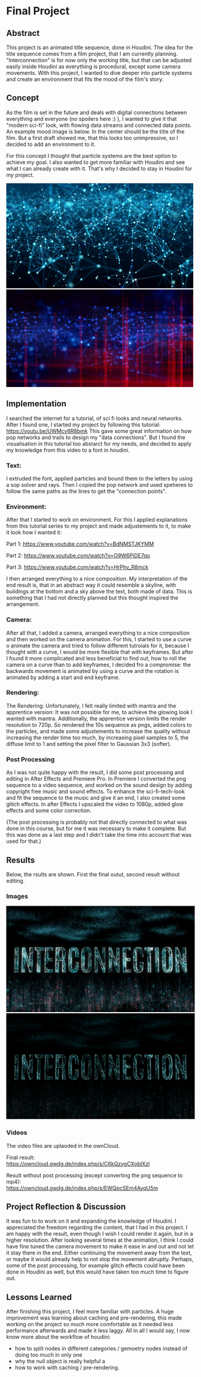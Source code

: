 # Final Project

## Abstract

This project is an animated title sequence, done in Houdini. The idea for the title sequence comes from a film project, that I am currently planning. "Interconnection" is for now only the working title, but that can be adjusted easily inside Houdini as everything is procedural, except some camera movements. With this project, I wanted to dive deeper into particle systems and create an environment that fits the mood of the film's story.


## Concept
As the film is set in the future and deals with digital connections between everything and everyone (no spoilers here :) ), I wanted to give it that "modern sci-fi" look, with flowing data streams and connected data points. An example mood image is below. In the center should be the title of the film. But a first draft showed me, that this looks too unimpressive, so I decided to add an environment to it. 

For this concept I thought that particle systems are the best option to achieve my goal. I also wanted to get more familiar with Houdini and see what I can already create with it. That's why I decided to stay in Houdini for my project. 

![](data_img1.jpg)
![](data_img2.jpg)

## Implementation
I searched the internet for a tutorial, of sci fi looks and neural networks. After I found one, I started my project by following this tutorial: https://youtu.be/UWMcv6R8bmk
This gave some great information on how pop networks and trails to design my "data connections". But I found the visualisation in this tutorial too abstarct for my needs, and decided to apply my knowledge from this video to a font in houdini. 

### Text: 
I extruded the font, applied particles and bound them to the letters by using a sop solver and rays. Then I copied the pop network and used speheres to follow the same paths as the lines to get the "connection points". 

### Environment:
After that I started to work on environment. For this I applied explanations from this tutorial series to my project and made adjustements to it, to make it look how I wanted it: 

Part 1: https://www.youtube.com/watch?v=BdNMSTJKYMM 

Part 2: https://www.youtube.com/watch?v=O9W6PjDE7qo 

Part 3: https://www.youtube.com/watch?v=HrPhv_R8mck 

I then arranged everything to a nice composition. My interpretation of the end result is, that in an abstract way it could resemble a skyline, with buildings at the bottom and a sky above the text, both made of data. This is something that I had not directly planned but this thought inspired the arrangement. 

### Camera:
After all that, I added a camera, arranged everything to a nice composition and then worked on the camera animation. For this, I started to use a curve o animate the camera and tried to follow different tutroials for it, because I thought with a curve, I would be more flexible that with keyframes. But after I found it more complicated and less beneficial to find out, how to roll the camera on a curve than to add keyframes, I decided fro a compromise: the backwards movement is animated by using a curve and the rotation is animated by adding a start and end keyframe.

### Rendering:
The Rendering: Unfortunately, I felt really limited with mantra and the apprentice version: It was not possible for me, to achieve the glowing look I wanted with mantra. Additionally, the apprentice version limits the render resolution to 720p. So rendered the 10s sequence as pngs, added colors to the particles, and made some adjustements to increase the quality without increasing the render time too much, by increasing pixel samples to 5, the diffuse limit to 1 and setting the pixel filter to Gaussian 3x3 (softer).  

### Post Processing
As I was not quite happy with the result, I did some post processing and editing in After Effects and Premiere Pro. In Premiere I converted the png sequence to a video sequence, and worked on the sound design by adding copyright free music and sound effects. To enhance the sci-fi-tech-look and fit the sequence to the music and give it an end, I also created some glitch effects. In after Effects I upscaled the video to 1080p, added glow effects and some color correction.

(The post processing is probably not that directly connected to what was done in this course, but for me it was necessary to make it complete. But this was done as a last step and I didn't take the time into account that was used for that.)

## Results
Below, the rsults are shown. First the final outut, second result without editing.

### Images
![](Frame_final.jpg)
![](Frame_noEdit.jpg)


### Videos
The video files are uplaoded in the ownCloud.

Final result: \
https://owncloud.gwdg.de/index.php/s/C6kQzygCXobIXzl

Result without post processing (except converting the png sequence to mp4): \
https://owncloud.gwdg.de/index.php/s/EWQpcSEm4AyqU5m



## Project Reflection & Discussion

It was fun to to work on it and expanding the knowledge of Houdini. I appreciated the freedom regarding the content, that I had in this project. I am happy with the result, even though I wish I could render it again, but in a higher resolution. After looking several times at the animation, I think I could have fine tuned the camera movement to make it ease in and out and not let it stay there in the end. Either continuing the movement away from the text, or maybe it would already help to not stop the movement abruptly. Perhaps, some of the post processing, for example glitch effects could have been done in Houdini as well, but this would have taken too much time to figure out. 

## Lessons Learned
After finishing this project, I feel more familiar with particles. A huge improvement was learning about caching and pre-rendering, this made working on the project so much more comfortable as it needed less performance afterwards and made it less laggy. All in all I would say, I now know more about the workflow of houdini: 
- how to split nodes in different categories / gemoetry nodes instead of doing too much in only one 
- why the null object is really helpful a
- how to work with caching / pre-rendering.
